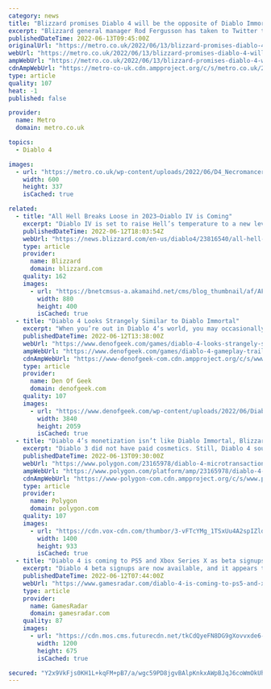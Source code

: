 ```yaml
---
category: news
title: "Blizzard promises Diablo 4 will be the opposite of Diablo Immortal"
excerpt: "Blizzard general manager Rod Fergusson has taken to Twitter to try and address fan concerns about Diablo 4. One of the big announcements at the Xbox showcase on Sunday night was for Diablo 4, with a ..."
publishedDateTime: 2022-06-13T09:45:00Z
originalUrl: "https://metro.co.uk/2022/06/13/blizzard-promises-diablo-4-will-be-the-opposite-of-diablo-immortal-16821080/"
webUrl: "https://metro.co.uk/2022/06/13/blizzard-promises-diablo-4-will-be-the-opposite-of-diablo-immortal-16821080/"
ampWebUrl: "https://metro.co.uk/2022/06/13/blizzard-promises-diablo-4-will-be-the-opposite-of-diablo-immortal-16821080/amp/"
cdnAmpWebUrl: "https://metro-co-uk.cdn.ampproject.org/c/s/metro.co.uk/2022/06/13/blizzard-promises-diablo-4-will-be-the-opposite-of-diablo-immortal-16821080/amp/"
type: article
quality: 107
heat: -1
published: false

provider:
  name: Metro
  domain: metro.co.uk

topics:
  - Diablo 4

images:
  - url: "https://metro.co.uk/wp-content/uploads/2022/06/D4_Necromancer_KeyArt2-4f18.jpg?quality=90&strip=all&zoom=1&resize=600%2C337"
    width: 600
    height: 337
    isCached: true

related:
  - title: "All Hell Breaks Loose in 2023—Diablo IV is Coming"
    excerpt: "Diablo IV is set to raise Hell’s temperature to a new level. Join us around the campfire to learn what’s coming in this next generation installment of the Diablo series."
    publishedDateTime: 2022-06-12T18:03:54Z
    webUrl: "https://news.blizzard.com/en-us/diablo4/23816540/all-hell-breaks-loose-in-2023-diablo-iv-is-coming"
    type: article
    provider:
      name: Blizzard
      domain: blizzard.com
    quality: 162
    images:
      - url: "https://bnetcmsus-a.akamaihd.net/cms/blog_thumbnail/af/AF19R5S0F7AQ1654550496836.png"
        width: 880
        height: 400
        isCached: true
  - title: "Diablo 4 Looks Strangely Similar to Diablo Immortal"
    excerpt: "When you’re out in Diablo 4‘s world, you may occasionally run into other players in certain areas. You and those other players will even be able to participate in certain “Local Events” and World Boss ..."
    publishedDateTime: 2022-06-12T13:38:00Z
    webUrl: "https://www.denofgeek.com/games/diablo-4-looks-strangely-similar-to-diablo-immortal/"
    ampWebUrl: "https://www.denofgeek.com/games/diablo-4-gameplay-trailer-diablo-immortal-comparison-features/?amp"
    cdnAmpWebUrl: "https://www-denofgeek-com.cdn.ampproject.org/c/s/www.denofgeek.com/games/diablo-4-gameplay-trailer-diablo-immortal-comparison-features/?amp"
    type: article
    provider:
      name: Den Of Geek
      domain: denofgeek.com
    quality: 107
    images:
      - url: "https://www.denofgeek.com/wp-content/uploads/2022/06/Diablo-4-cinematic.jpg"
        width: 3840
        height: 2059
        isCached: true
  - title: "Diablo 4’s monetization isn’t like Diablo Immortal, Blizzard says"
    excerpt: "Diablo 3 did not have paid cosmetics. Still, Diablo 4 sounds like a far cry from the business model of Diablo Immortal, a game primarily designed for mobile devices but which also launched (in beta) ..."
    publishedDateTime: 2022-06-13T09:30:00Z
    webUrl: "https://www.polygon.com/23165978/diablo-4-microtransactions-monetization-diablo-immortal-pay-2-win-cosmetics"
    ampWebUrl: "https://www.polygon.com/platform/amp/23165978/diablo-4-microtransactions-monetization-diablo-immortal-pay-2-win-cosmetics"
    cdnAmpWebUrl: "https://www-polygon-com.cdn.ampproject.org/c/s/www.polygon.com/platform/amp/23165978/diablo-4-microtransactions-monetization-diablo-immortal-pay-2-win-cosmetics"
    type: article
    provider:
      name: Polygon
      domain: polygon.com
    quality: 107
    images:
      - url: "https://cdn.vox-cdn.com/thumbor/3-vFTcYMg_1TSxUu4A2spIZldh4=/0x0:1920x1013/1400x933/filters:focal(810x100:1116x406):no_upscale()/cdn.vox-cdn.com/uploads/chorus_image/image/70971263/TSUVHT8NTASR1617672542767.0.jpg"
        width: 1400
        height: 933
        isCached: true
  - title: "Diablo 4 is coming to PS5 and Xbox Series X as beta signups begin"
    excerpt: "Diablo 4 beta signups are now available, and it appears that the next iteration in the series will now be coming to PS5 and Xbox Series X. The website also directs players towards a pre-registration ..."
    publishedDateTime: 2022-06-12T07:44:00Z
    webUrl: "https://www.gamesradar.com/diablo-4-is-coming-to-ps5-and-xbox-series-x-as-beta-signups-begin/"
    type: article
    provider:
      name: GamesRadar
      domain: gamesradar.com
    quality: 87
    images:
      - url: "https://cdn.mos.cms.futurecdn.net/tkCdQyeFN8DG9gXovvxde6-1200-80.jpg"
        width: 1200
        height: 675
        isCached: true

secured: "Y2x9VkFjs0KH1L+kqFM+pB7/a/wgc59PD8jgvBAlpKnkxAWpBJqJ6coWmOkUhhwudMXx8rGc1jx2uID3pLQmLcIpFFsUvHDpYWNgon+n66+6GNGjgNA3xHaPna5KsUBfDyD1sgzDZi4OJVffg0QBXdi/oj467x/PUTfkPXdMjq6miegxcTYujlwS6W7bjK86rr66esTU3tudWEnu+TdtjipP2XJTIpOCqHQc3M6BnU53T4pOA/mNh5Fiz88LLQv7EVQndM/ZO0EjEKeHaRJ1KUTEyLMp94PPaq9YSIBAA/pVoqu7bqvxARxRX64D7/qgdiGxZfZHjSLSIxUvFmipvw04PMLakOnz/QlqPFAaQRk=;4jhAB8WWX7TTAJvq2ReZ0w=="
---
```


